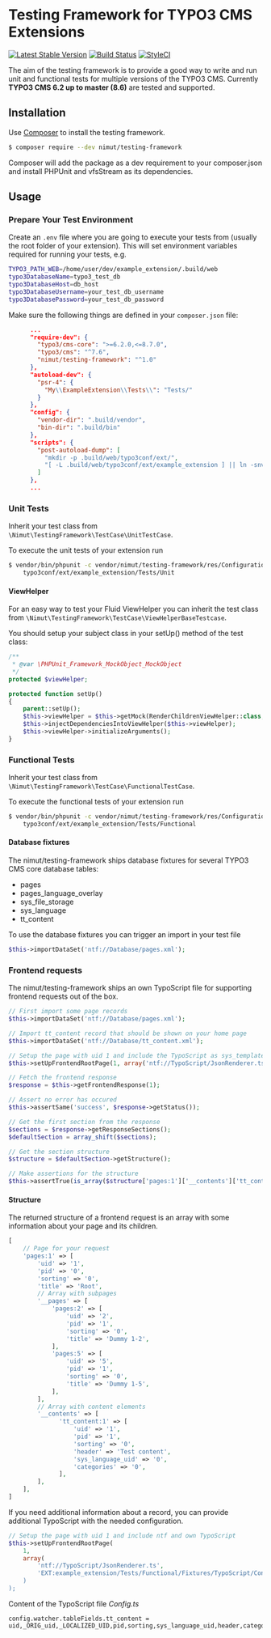 # Testing Framework for TYPO3 CMS Extensions

[![Latest Stable Version](https://img.shields.io/packagist/v/nimut/testing-framework.svg)](https://packagist.org/packages/nimut/testing-framework)
[![Build Status](https://img.shields.io/travis/Nimut/TYPO3-testing-framework/master.svg)](https://travis-ci.org/Nimut/TYPO3-testing-framework)
[![StyleCI](https://styleci.io/repos/81999184/shield?branch=master)](https://styleci.io/repos/81999184)

The aim of the testing framework is to provide a good way to write and run unit and functional tests for multiple versions
of the TYPO3 CMS. Currently **TYPO3 CMS 6.2 up to master (8.6)** are tested and supported.

## Installation

Use [Composer](https://getcomposer.org/) to install the testing framework.

```bash
$ composer require --dev nimut/testing-framework
```
Composer will add the package as a dev requirement to your composer.json and install PHPUnit and vfsStream as its
dependencies.

## Usage

### Prepare Your Test Environment

Create an `.env` file where you are going to execute your tests from (usually the root folder of your extension).
This will set environment variables required for running your tests, e.g.

```bash
TYPO3_PATH_WEB=/home/user/dev/example_extension/.build/web
typo3DatabaseName=typo3_test_db
typo3DatabaseHost=db_host
typo3DatabaseUsername=your_test_db_username
typo3DatabasePassword=your_test_db_password
```

Make sure the following things are defined in your `composer.json` file:

```json
      ...
      "require-dev": {
        "typo3/cms-core": ">=6.2.0,<=8.7.0",
        "typo3/cms": "^7.6",
        "nimut/testing-framework": "^1.0"
      },
      "autoload-dev": {
        "psr-4": {
          "My\\ExampleExtension\\Tests\\": "Tests/"
        }
      },
      "config": {
        "vendor-dir": ".build/vendor",
        "bin-dir": ".build/bin"
      },
      "scripts": {
        "post-autoload-dump": [
          "mkdir -p .build/web/typo3conf/ext/",
          "[ -L .build/web/typo3conf/ext/example_extension ] || ln -snvf ../../../../. .build/web/typo3conf/ext/example_extension"
        ]
      },
      ...
```

### Unit Tests

Inherit your test class from `\Nimut\TestingFramework\TestCase\UnitTestCase`.

To execute the unit tests of your extension run

```bash
$ vendor/bin/phpunit -c vendor/nimut/testing-framework/res/Configuration/UnitTests.xml \
    typo3conf/ext/example_extension/Tests/Unit
```

#### ViewHelper

For an easy way to test your Fluid ViewHelper you can inherit the test class from `\Nimut\TestingFramework\TestCase\ViewHelperBaseTestcase`.

You should setup your subject class in your setUp() method of the test class: 

```php
/**
 * @var \PHPUnit_Framework_MockObject_MockObject
 */
protected $viewHelper;

protected function setUp()
{
    parent::setUp();
    $this->viewHelper = $this->getMock(RenderChildrenViewHelper::class, ['renderChildren']);
    $this->injectDependenciesIntoViewHelper($this->viewHelper);
    $this->viewHelper->initializeArguments();
}
```

### Functional Tests

Inherit your test class from `\Nimut\TestingFramework\TestCase\FunctionalTestCase`.

To execute the functional tests of your extension run

```bash
$ vendor/bin/phpunit -c vendor/nimut/testing-framework/res/Configuration/FunctionalTests.xml \
    typo3conf/ext/example_extension/Tests/Functional
```

#### Database fixtures

The nimut/testing-framework ships database fixtures for several TYPO3 CMS core database tables:

- pages
- pages_language_overlay
- sys_file_storage
- sys_language
- tt_content

To use the database fixtures you can trigger an import in your test file
```php
$this->importDataSet('ntf://Database/pages.xml');
```

### Frontend requests

The nimut/testing-framework ships an own TypoScript file for supporting frontend requests out of the box.

```php
// First import some page records
$this->importDataSet('ntf://Database/pages.xml');

// Import tt_content record that should be shown on your home page
$this->importDataSet('ntf://Database/tt_content.xml');

// Setup the page with uid 1 and include the TypoScript as sys_template record
$this->setUpFrontendRootPage(1, array('ntf://TypoScript/JsonRenderer.ts'));

// Fetch the frontend response
$response = $this->getFrontendResponse(1);

// Assert no error has occured
$this->assertSame('success', $response->getStatus());

// Get the first section from the response
$sections = $response->getResponseSections();
$defaultSection = array_shift($sections);

// Get the section structure
$structure = $defaultSection->getStructure();

// Make assertions for the structure
$this->assertTrue(is_array($structure['pages:1']['__contents']['tt_content:1']));
```

#### Structure

The returned structure of a frontend request is an array with some information about your page and its children.

```php
[
    // Page for your request
    'pages:1' => [
        'uid' => '1',
        'pid' => '0',
        'sorting' => '0',
        'title' => 'Root',
        // Array with subpages
        '__pages' => [
            'pages:2' => [
                'uid' => '2',
                'pid' => '1',
                'sorting' => '0',
                'title' => 'Dummy 1-2',
            ],
            'pages:5' => [
                'uid' => '5',
                'pid' => '1',
                'sorting' => '0',
                'title' => 'Dummy 1-5',
            ],
        ],
        // Array with content elements
        '__contents' => [
              'tt_content:1' => [
                  'uid' => '1',
                  'pid' => '1',
                  'sorting' => '0',
                  'header' => 'Test content',
                  'sys_language_uid' => '0',
                  'categories' => '0',
              ],
        ],
    ],
]
```

If you need additional information about a record, you can provide additional TypoScript with the needed configuration.

```php
// Setup the page with uid 1 and include ntf and own TypoScript
$this->setUpFrontendRootPage(
    1,
    array(
        'ntf://TypoScript/JsonRenderer.ts',
        'EXT:example_extension/Tests/Functional/Fixtures/TypoScript/Config.js
    )
);
```

Content of the TypoScript file *Config.ts*

```
config.watcher.tableFields.tt_content = uid,_ORIG_uid,_LOCALIZED_UID,pid,sorting,sys_language_uid,header,categories,CType,subheader,bodytext
```
